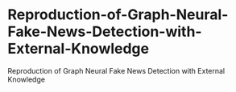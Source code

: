 # Reproduction-of-Graph-Neural-Fake-News-Detection-with-External-Knowledge
Reproduction of Graph Neural Fake News Detection with External Knowledge
